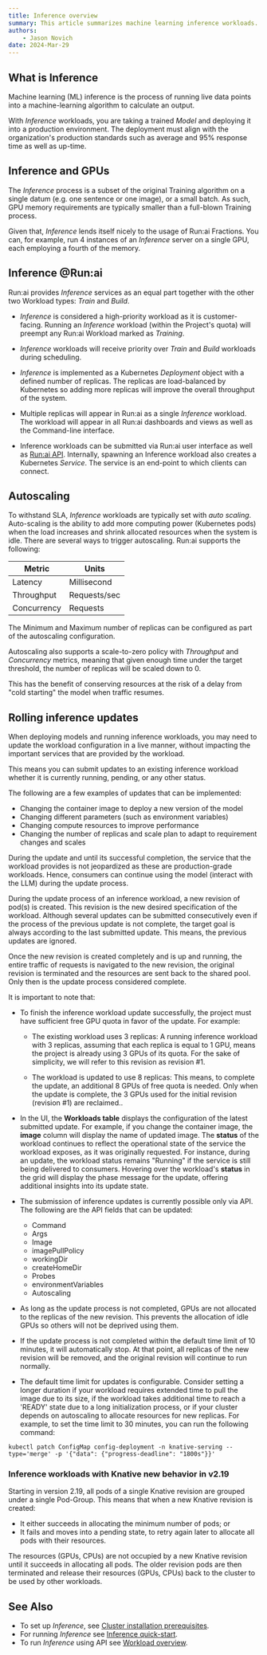 ```yaml
---
title: Inference overview
summary: This article summarizes machine learning inference workloads.
authors:
    - Jason Novich
date: 2024-Mar-29
---
```


## What is Inference

Machine learning (ML) inference is the process of running live data points into a machine-learning algorithm to calculate an output.

With *Inference* workloads, you are taking a trained *Model* and deploying it into a production environment. The deployment must align with the organization's production standards such as average and 95% response time as well as up-time.

## Inference and GPUs

The *Inference* process is a subset of the original Training algorithm on a single datum (e.g. one sentence or one image), or a small batch. As such, GPU memory requirements are typically smaller than a full-blown Training process.

Given that, *Inference* lends itself nicely to the usage of Run:ai Fractions. You can, for example, run 4 instances of an *Inference* server on a single GPU, each employing a fourth of the memory.

## Inference @Run:ai

Run:ai provides *Inference* services as an equal part together with the other two Workload types: *Train* and *Build*.

* *Inference* is considered a high-priority workload as it is customer-facing. Running an *Inference* workload (within the Project's quota) will preempt any Run:ai Workload marked as *Training*.

* *Inference* workloads will receive priority over *Train* and *Build* workloads during scheduling.

* *Inference* is implemented as a Kubernetes *Deployment* object with a defined number of replicas. The replicas are load-balanced by Kubernetes so adding more replicas will improve the overall throughput of the system.

* Multiple replicas will appear in Run:ai as a single *Inference* workload. The workload will appear in all Run:ai dashboards and views as well as the Command-line interface.

* Inference workloads can be submitted via Run:ai user interface as well as [Run:ai API](../../developer/cluster-api/workload-overview-dev.md). Internally, spawning an Inference workload also creates a Kubernetes *Service*. The service is an end-point to which clients can connect.

## Autoscaling

To withstand SLA, *Inference* workloads are typically set with *auto scaling*. Auto-scaling is the ability to add more computing power (Kubernetes pods) when the load increases and shrink allocated resources when the system is idle.
There are several ways to trigger autoscaling. Run:ai supports the following:

| Metric          | Units        |
|-----------------|--------------|
| Latency         | Millisecond  |
| Throughput      | Requests/sec |
| Concurrency     | Requests     | 

The Minimum and Maximum number of replicas can be configured as part of the autoscaling configuration.

Autoscaling also supports a scale-to-zero policy with *Throughput* and *Concurrency* metrics, meaning that given enough time under the target threshold, the number of replicas will be scaled down to 0.

This has the benefit of conserving resources at the risk of a delay from "cold starting" the model when traffic resumes.

## Rolling inference updates

When deploying models and running inference workloads, you may need to update the workload configuration in a live manner, without impacting the important services that are provided by the workload.

This means you can submit updates to an existing inference workload whether it is currently running, pending, or any other status.

The following are a few examples of updates that can be implemented:

* Changing the container image to deploy a new version of the model  
* Changing different parameters (such as environment variables)  
* Changing compute resources to improve performance  
* Changing the number of replicas and scale plan to adapt to requirement changes and scales

During the update and until its successful completion, the service that the workload provides is not jeopardized as these are production-grade workloads. Hence, consumers can continue using the model (interact with the LLM) during the update process.

During the update process of an inference workload, a new revision of pod(s) is created. This revision is the new desired specification of the workload. Although several updates can be submitted consecutively even if the process of the previous update is not complete, the target goal is always according to the last submitted update. This means, the previous updates are ignored.

Once the new revision is created completely and is up and running, the entire traffic of requests is navigated to the new revision, the original revision is terminated and the resources are sent back to the shared pool. Only then is the update process considered complete.

It is important to note that:

* To finish the inference workload update successfully, the project must have sufficient free GPU quota in favor of the update. For example:  

    * The existing workload uses 3 replicas: A running inference workload with 3 replicas, assuming that each replica is equal to 1 GPU, means the project is already using 3 GPUs of its quota. For the sake of simplicity, we will refer to this revision as revision #1.

    * The workload is updated to use 8 replicas: This means, to complete the update, an additional 8 GPUs of free quota is needed. Only when the update is complete, the 3 GPUs used for the initial revision (revision #1) are reclaimed..

* In the UI, the **Workloads table** displays the configuration of the latest submitted update. For example, if you change the container image, the **image** column will display the name of updated image. The **status** of the workload continues to reflect  the operational state of the service the workload exposes, as it was originally requested. For instance, during an update, the workload status remains "Running" if the service is still being delivered to consumers. Hovering over the workload's **status** in the grid will display the phase message for the update, offering additional insights into its update state.

* The submission of inference updates is currently possible only via API. The following are the API fields that can be updated:  

    * Command  
    * Args  
    * Image  
    * imagePullPolicy  
    * workingDir  
    * createHomeDir  
    * Probes  
    * environmentVariables  
    * Autoscaling

* As long as the update process is not completed, GPUs are not allocated to the replicas of the new revision. This prevents the allocation of idle GPUs so others will not be deprived using them.
* If the update process is not completed within the default time limit of 10 minutes, it will automatically stop. At that point, all replicas of the new revision will be removed, and the original revision will continue to run normally.
* The default time limit for updates is configurable. Consider setting a longer duration if your workload requires extended time to pull the image due to its size, if the workload takes additional time to reach a 'READY' state due to a long initialization process, or if your cluster depends on autoscaling to allocate resources for new replicas. For example, to set the time limit to 30 minutes, you can run the following command:
```
kubectl patch ConfigMap config-deployment -n knative-serving --type='merge' -p '{"data": {"progress-deadline": "1800s"}}'
```

### Inference workloads with Knative new behavior in v2.19

Starting in version 2.19, all pods of a single Knative revision are grouped under a single Pod-Group. This means that when a new Knative revision is created:

* It either succeeds in allocating the minimum number of pods; or 
* It fails and moves into a pending state, to retry again later to allocate all pods with their resources. 

The resources (GPUs, CPUs) are not occupied by a new Knative revision until it succeeds in allocating all pods. The older revision pods are then terminated and release their resources (GPUs, CPUs) back to the cluster to be used by other workloads.

## See Also

* To set up *Inference*, see [Cluster installation prerequisites](../../admin/runai-setup/cluster-setup/cluster-prerequisites.md#inference).
* For running *Inference* see [Inference quick-start](../../Researcher/Walkthroughs/quickstart-inference.md).
* To run *Inference* using API see [Workload overview](../../developer/cluster-api/workload-overview-dev.md).
